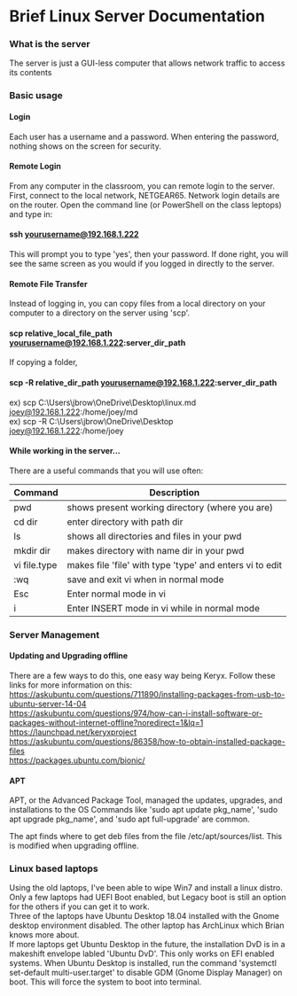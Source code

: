 # Brief Linux Server Documentation

### What is the server
The server is just a GUI-less computer that allows network traffic to access its contents



### Basic usage
#### Login
Each user has a username and a password. When entering the password, nothing shows on the screen for security.

#### Remote Login
From any computer in the classroom, you can remote login to the server. First, connect to the local network, NETGEAR65. Network login details are on the router. Open the command line (or PowerShell on the class leptops) and type in:
#### ssh yourusername@192.168.1.222
This will prompt you to type 'yes', then your password.
If done right, you will see the same screen as you would if you logged in directly to the server.

#### Remote File Transfer
Instead of logging in, you can copy files from a local directory on your computer to a directory on the server using 'scp'.

#### scp relative_local_file_path yourusername@192.168.1.222:server_dir_path

If copying a folder,

#### scp -R relative_dir_path yourusername@192.168.1.222:server_dir_path

ex) scp C:\Users\jbrow\OneDrive\Desktop\linux.md joey@192.168.1.222:/home/joey/md  
ex) scp -R C:\Users\jbrow\OneDrive\Desktop joey@192.168.1.222:/home/joey

#### While working in the server...
There are a useful commands that you will use often:

| Command      | Description                                              |
|--------------|----------------------------------------------------------|
| pwd          | shows present working directory (where you are)          |
| cd dir       | enter directory with path dir                            |
| ls           | shows all directories and files in your pwd              |
| mkdir dir    | makes directory with name dir in your pwd                |
| vi file.type | makes file 'file' with type 'type' and enters vi to edit |
| :wq          | save and exit vi when in normal mode                     |
| Esc          | Enter normal mode in vi                                  |
| i            | Enter INSERT mode in vi while in normal mode             |


### Server Management
#### Updating and Upgrading offline
There are a few ways to do this, one easy way being Keryx.
Follow these links for more information on this:
<https://askubuntu.com/questions/711890/installing-packages-from-usb-to-ubuntu-server-14-04>  
<https://askubuntu.com/questions/974/how-can-i-install-software-or-packages-without-internet-offline?noredirect=1&lq=1>  
<https://launchpad.net/keryxproject>  
<https://askubuntu.com/questions/86358/how-to-obtain-installed-package-files>  
<https://packages.ubuntu.com/bionic/>  

#### APT
APT, or the Advanced Package Tool, managed the updates, upgrades, and installations to the OS
Commands like 'sudo apt update pkg_name', 'sudo apt upgrade pkg_name', and 'sudo apt full-upgrade' are common.

The apt finds where to get deb files from the file /etc/apt/sources/list. This is modified when upgrading offline.

### Linux based laptops
Using the old laptops, I've been able to wipe Win7 and install a linux distro. Only a few laptops had UEFI Boot enabled, but Legacy boot is still an option for the others if you can get it to work.  
Three of the laptops have Ubuntu Desktop 18.04 installed with the Gnome desktop environment disabled. The other laptop has ArchLinux which Brian knows more about.  
If more laptops get Ubuntu Desktop in the future, the installation DvD is in a makeshift envelope labled 'Ubuntu DvD'. This only works on EFI enabled systems.
When Ubuntu Desktop is installed, run the command 'systemctl set-default multi-user.target' to disable GDM (Gnome Display Manager) on boot. This will force the system to boot into terminal.